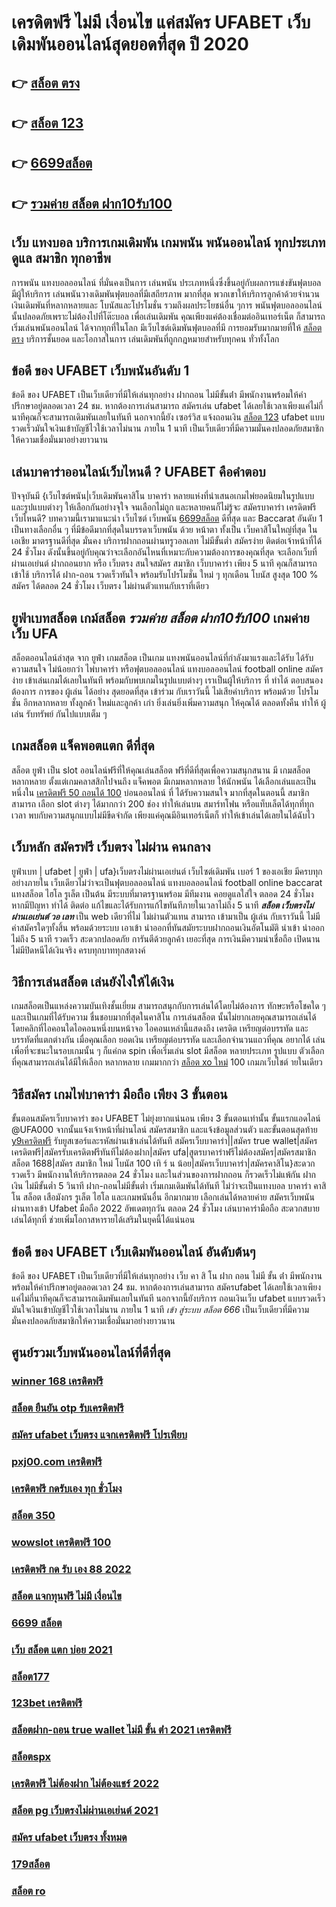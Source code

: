 # เครดิตฟรี ไม่มี เงื่อนไข แค่สมัคร UFABET  เว็บเดิมพันออนไลน์สุดยอดที่สุด ปี 2020

## 👉 [สล็อต ตรง](https://www.ufaeat.com/ทางเข้ายูฟ่าเบท-ufabet/)
## 👉 [สล็อต 123](https://www.ufaeat.com/credit-free-50/)
## 👉 [6699สล็อต](https://www.ufaeat.com/regis-ufabet-master-free/)
## 👉 [รวมค่าย สล็อต ฝาก10รับ100](https://www.ufaeat.com/ทางเข้ายูฟ่าเบท-ufabet/)

## เว็บ แทงบอล  บริการเกมเดิมพัน เกมพนัน พนันออนไลน์ ทุกประเภท ดูแล  สมาชิก ทุกอาชีพ

การพนัน แทงบอลออนไลน์ ที่มั่นคงเป็นการ เล่นพนัน ประเภทหนึ่งซึ่งขึ้นอยู่กับผลการแข่งขันฟุตบอล มีผู้ให้บริการ เล่นพนันวางเดิมพันฟุตบอลที่มีเสถียรภาพ มากที่สุด พวกเขาให้บริการลูกค้าด้วยจำนวนเงินเดิมพันที่หลากหลายและ โบนัสและโปรโมชั่น รวมถึงผลประโยชน์อื่น ๆการ พนันฟุตบอลออนไลน์นั้นปลอดภัยเพราะไม่ต้องไปที่โต๊ะบอล เพื่อเล่นเดิมพัน คุณเพียงแค่ต้องเชื่อมต่ออินเทอร์เน็ต ก็สามารถเริ่มเล่นพนันออนไลน์ ได้จากทุกที่ในโลก มีเว็บไซต์เดิมพันฟุตบอลที่มี การยอมรับมากมายที่ให้ [สล็อต ตรง](https://www.ufaeat.com/credit-free-50/) บริการชั้นยอด และโอกาสในการ เล่นเดิมพันที่ถูกกฎหมายสำหรับทุกคน ทั่วทั้งโลก

## ข้อดี ของ UFABET เว็บพนันอันดับ 1

ข้อดี ของ UFABET เป็นเว็บเดียวที่มีให้เล่นทุกอย่าง ฝากถอน ไม่มีขั้นต่ํา  มีพนักงานพร้อมให้คำปรึกษาอยู่ตลอดเวลา 24 ชม. หากต้องการเล่นสามารถ  สมัครเล่น ufabet  ได้เลยใช้เวลาเพียงแค่ไม่กี่นาทีคุณก็จะสามารถเดิมพันเลยในทันที นอกจากนี้ยัง เซอร์วิส   แจ้งถอนเงิน [สล็อต 123](https://www.ufaeat.com/regis-ufabet-master-free/) ufabet  แบบรวดเร็วมันใจเงินเข้าบัญชีไวใช้เวลาไม่นาน ภายใน 1 นาที เป็นเว็บเดียวที่มีความมั่นคงปลอดภัยสมาชิกให้ความเชื่อมั่นมาอย่างยาวนาน


## เล่นบาคาร่าออนไลน์เว็บไหนดี ? UFABET คือคำตอบ

ปัจจุบันมี {เว็บไซต์พนัน|เว็บเดิมพันคาสิโน บาคาร่า หลายแห่งที่นำเสนอเกมไพ่ยอดนิยมในรูปแบบและรูปแบบต่างๆ ให้เลือกกันอย่างจุใจ จนเลือกไม่ถูก และหลายคนก็ไม่รู้จะ  สมัครบาคาร่า เครดิตฟรี เว็บไหนดี? บทความนี้เรามาแนะนำ เว็บไซต์ เว็บพนัน [6699สล็อต](https://www.ufaeat.com/ทางเข้ายูฟ่าเบท-ufabet/) ดีที่สุด และ Baccarat อันดับ 1 เป็นทางเลือกอื่น ๆ ที่มีข้อดีมากที่สุดในบรรดาเว็บพนัน ด้วย หน้าตา ทั้งเป็น เว็บคาสิโนใหญ่ที่สุด   ในเอเชีย มาตรฐานดีที่สุด มั่นคง  บริการฝากถอนผ่านทรูวอลเลท ไม่มีขั้นต่ำ   สมัครง่าย ติดต่อเจ้าหน้าที่ได้ 24 ชั่วโมง  ดังนั้นขึ้นอยู่กับคุณว่าจะเลือกอันไหนที่เหมาะกับความต้องการของคุณที่สุด จะเลือกเว็บที่ผ่านเอเย่นต์ ฝากถอนยาก หรือ เว็บตรง สนใจสมัคร สมาชิก เว็บบาคาร่า  เพียง 5 นาที คุณก็สามารถเข้าใช้ บริการได้ ฝาก-ถอน รวดเร็วทันใจ พร้อมรับโปรโมชั่น ใหม่ ๆ ทุกเดือน โบนัส สูงสุด 100 % สมัคร ได้ตลอด 24 ชั่วโมง  เว็บตรง ไม่ผ่านตัวแทนกับเราที่เดียว 

## ยูฟ่าเบทสล็อต   เกม์สล็อต ***รวมค่าย สล็อต ฝาก10รับ100*** เกมค่าย เว็บ UFA

 สล็อตออนไลน์ล่าสุด จาก ยูฟ่า เกมสล็อต เป็นเกม แทงพนันออนไลน์ที่กำลังมาแรงและได้รับ ได้รับความสนใจ ไม่น้อยกว่า ไพ่บาคาร่า  หรือฟุตบอลออนไลน์ แทงบอลออนไลน์ football online  สมัครง่าย เข้าเล่นเกมได้เลยในทันที พร้อมกับพบเกมในรูปแบบต่างๆ  เราเป็นผู้ให้บริการ ที่ ทำได้ ตอบสนอง ต้องการ  การของ ผู้เล่น ได้อย่าง สุดยอดที่สุด  เข้าร่วม กับเราวันนี้  ไม่เสียค่าบริการ พร้อมด้วย โปรโมชั่น อีกหลากหลาย  ทั้งลูกค้า ใหม่และลูกค้า เก่า ยิ่งเล่นยิ่งเพิ่มความสนุก ให้คุณได้ ตลอดทั้งคืน ทำให้ ผู้เล่น รับทรัพย์ กันไปแบบเต็ม ๆ


##  เกมสล็อต แจ็คพอตแตก ดีที่สุด

สล็อต  ยูฟ่า  เป็น slot ออนไลน์ฟรีที่ให้คุณเล่นสล็อต ฟรีที่ดีที่สุดเพื่อความสนุกสนาน มี เกมสล็อต หลากหลาย ตั้งแต่เกมคลาสสิกไปจนถึง แจ็คพอต  มีเกมหลากหลาย ให้นักพนัน ได้เลือกเล่นและเป็นหนึ่งใน  [เครดิตฟรี 50 ถอนได้ 100](https://www.ufaeat.com/register/) บ่อนออนไลน์ ที่  ได้รับความสนใจ มากที่สุดในตอนนี้ สมาชิก   สามารถ เลือก slot ต่างๆ ได้มากกว่า 200 ช่อง   ทำให้เล่นบน สมาร์ทโฟน หรือแท็บเล็ตได้ทุกที่ทุกเวลา พบกับความสนุกแบบไม่มีขีดจำกัด เพียงแค่คุณมีอินเทอร์เน็ตก็  ทำให้เข้าเล่นได้เลยในได้ฉับไว 


##  เว็บหลัก สมัครฟรี เว็บตรง ไม่ผ่าน คนกลาง 

ยูฟ่าเบท | ufabet | ยูฟ่า | ufa}เว็บตรงไม่ผ่านเอเย่นต์    เว็บไซต์เดิมพัน  เบอร์ 1 ของเอเชีย มีครบทุกอย่างภายใน เว็บเดียวไม่ว่าจะเป็นฟุตบอลออนไลน์ แทงบอลออนไลน์ football online baccarat  แทงสล็อต  ไฮโล  รูเล็ต  เป็นต้น มีระบบที่มาตรฐานพร้อม มีทีมงาน คอยดูแลใส่ใจ ตลอด 24 ชั่วโมง  หากมีปัญหา ทำได้ ติดต่อ แก้ไขและได้รับการแก้ไขทันทีภายในเวลาไม่ถึง 5 นาที ***สล็อต เว็บตรงไม่ผ่านเอเย่นต์ วอ เลท*** เป็น web เดียวที่ไม่ ไม่ผ่านตัวแทน สามารถ เข้ามาเป็น ผู้เล่น กับเราวันนี้ ไม่มีค่าสมัครใดๆทั้งสิ้น พร้อมด้วยระบบ เอาเข้า  นำออกที่ทันสมัยระบบฝากถอนเงินอัตโนมัติ   นำเข้า   นำออกไม่ถึง 5 นาที รวดเร็ว สะดวกปลอดภัย การันตีด้วยลูกค้า  เยอะที่สุด การเงินมีความน่าเชื่อถือ เปิดนาน ไม่มีปิดหนีได้เงินจริง ครบทุกบาททุกสตางค์


## วิธีการเล่นสล็อต เล่นยังไงให้ได้เงิน
 เกมสล็อตเป็นแหล่งความบันเทิงชั้นเยี่ยม สามารถสนุกกับการเล่นได้โดยไม่ต้องการ ทักษะหรือโชคใด ๆ และเป็นเกมที่ได้รับความ ชื่นชอบมากที่สุดในคาสิโน  การเล่นสล็อต นั้นไม่ยากเลยคุณสามารถเล่นได้โดยคลิกที่ไอคอนใดไอคอนหนึ่งบนหน้าจอ ไอคอนเหล่านี้แสดงถึง เครดิต  เหรียญต่อบรรทัด และบรรทัดที่แตกต่างกัน  เมื่อคุณเลือก ยอดเงิน  เหรียญต่อบรรทัด และเลือกจำนวนแถวที่คุณ อยากได้ เล่นเพื่อที่จะชนะในรอบเกมนั้น ๆ ก็แค่กด   spin เพื่อเริ่มเล่น slot มีสล็อต หลายประเภท รูปแบบ ตัวเลือกที่คุณสามารถเล่นได้มีให้เลือก หลากหลาย เกมมากกว่า [สล็อต xo ใหม่](https://www.ufaeat.com/) 100 เกมภเว็บไชต์ ายในเดียว

## วิธีสมัคร เกมไพ่บาคาร่า มือถือ เพียง 3 ขั้นตอน

ขั้นตอนสมัครเว็บบาคาร่า ของ UFABET ไม่ยุ่งยากแน่นอน เพียง 3 ขั้นตอนเท่านั้น ขั้นแรกแอดไลน์ @UFA000 จากนั้นแจ้งเจ้าหน้าที่ผ่านไลน์ สมัครสมาชิก และแจ้งข้อมูลส่วนตัว และขั้นตอนสุดท้าย [y9เครดิตฟรี](https://www.ufaeat.com/) รับยูสเซอร์และรหัสผ่านเข้าเล่นได้ทันที สมัครเว็บบาคาร่า||สมัคร true wallet|สมัครเครดิตฟรี|สมัครรับเครดิตฟรีทันทีไม่ต้องฝาก|สมัคร ufa|สูตรบาคาร่าฟรีไม่ต้องสมัคร|สมัครสมาชิก สล็อต 1688|สมัคร สมาชิก ใหม่ โบนัส 100 เทิ ร์ น น้อย|สมัครเว็บบาคาร่า|สมัครคาสิโน}สะดวก รวดเร็ว มีพนักงานให้บริการตลอด 24 ชั่วโมง และในส่วนของการฝากถอน ก็รวดเร็วไม่แพ้กัน ฝากเงิน ไม่มีขั้นต่ำ 5 วินาที ฝาก-ถอนไม่มีขั้นต่ำ เริ่มเกมเดิมพันได้ทันที ไม่ว่าจะเป็นแทงบอล บาคาร่า คาสิโน สล็อต เสือมังกร รูเล็ต ไฮโล และเกมพนันอื่น อีกมากมาย เลือกเล่นได้หลายค่าย  สมัครเว็บพนัน ผ่านทางเข้า Ufabet มือถือ 2022 อัพเดตทุกวัน ตลอด 24 ชั่วโมง เล่นบาคาร่ามือถือ สะดวกสบายเล่นได้ทุกที่ ช่วยเพิ่มโอกาสหารายได้เสริมในยุคนี้ได้แน่นอน



## ข้อดี ของ UFABET  เว็บเดิมพันออนไลน์  อันดับต้นๆ 

ข้อดี ของ UFABET เป็นเว็บเดียวที่มีให้เล่นทุกอย่าง  เว็บ คา สิ โน ฝาก ถอน ไม่มี ขั้น ต่ํา  มีพนักงานพร้อมให้คำปรึกษาอยู่ตลอดเวลา 24 ชม. หากต้องการเล่นสามารถ สมัครufabet  ได้เลยใช้เวลาเพียงแค่ไม่กี่นาทีคุณก็จะสามารถเดิมพันเลยในทันที นอกจากนี้ยังบริการ   ถอนเงินเว็บ ufabet  แบบรวดเร็วมันใจเงินเข้าบัญชีไวใช้เวลาไม่นาน ภายใน 1 นาที *เข้า สู่ระบบ สล็อต 666* เป็นเว็บเดียวที่มีความมั่นคงปลอดภัยสมาชิกให้ความเชื่อมั่นมาอย่างยาวนาน


## ศูนย์รวมเว็บพนันออนไลน์ที่ดีที่สุด

### [winner 168 เครดิตฟรี](https://atom.io/themes/UFAEAT%20ทางเข้า%20เว็บตรง%20UFABET%20สล็อต%20เครดิตฟรี%20100%20ไม่ต้องแชร์%202021%20008%20สล็อต%20สมัครฟรี%20ฟรีเครดิต%20100%)
### [สล็อต ยืนยัน otp รับเครดิตฟรี](https://atom.io/themes/UFAEAT%20ทางเข้า%20เว็บตรง%20UFABET%20สล็อต%20sabai999%20008%20สล็อต%20สมัครฟรี%20ฟรีเครดิต%20100%)
### [สมัคร ufabet เว็บตรง แจกเครดิตฟรี โปรเพียบ](https://atom.io/themes/UFAEAT%20ทางเข้า%20เว็บตรง%20UFABET%2066สล็อต%20008%20สล็อต%20สมัครฟรี%20ฟรีเครดิต%20100%)
### [pxj00.com เครดิตฟรี](https://atom.io/themes/UFAEAT%20ทางเข้า%20เว็บตรง%20UFABET%20xoสล็อต%20008%20สล็อต%20สมัครฟรี%20ฟรีเครดิต%20100%)
### [เครดิตฟรี กดรับเอง ทุก ชั่วโมง](https://atom.io/themes/UFAEAT%20ทางเข้า%20เว็บตรง%20UFABET%20สล็อต%20888%20ค่า%20สิ%20โน%20ออนไลน์%20008%20สล็อต%20สมัครฟรี%20ฟรีเครดิต%20100%)
### [สล็อต 350](https://atom.io/themes/UFAEAT%20ทางเข้า%20เว็บตรง%20UFABET%20สล็อต%20เว็บตรง%20ไม่ผ่านเอเย่นต์%20ฝากถอน%20ไม่มี%20ขั้นต่ำ%20008%20สล็อต%20สมัครฟรี%20ฟรีเครดิต%20100%)
### [wowslot เครดิตฟรี 100](https://atom.io/themes/UFAEAT%20ทางเข้า%20เว็บตรง%20UFABET%20allbet%20เครดิตฟรี200%20008%20สล็อต%20สมัครฟรี%20ฟรีเครดิต%20100%)
### [เครดิตฟรี กด รับ เอง 88 2022](https://atom.io/themes/UFAEAT%20ทางเข้า%20เว็บตรง%20UFABET%20สล็อต%20ฝาก%201%20บาท%20โบนัส%2099%202021%20ล่าสุด%20008%20สล็อต%20สมัครฟรี%20ฟรีเครดิต%20100%)
### [สล็อต แจกทุนฟรี ไม่มี เงื่อนไข](https://atom.io/themes/UFAEAT%20ทางเข้า%20เว็บตรง%20UFABET%20สล็อต%20เครดิตฟรี%2050%20วอ%20ล%20เล็%20ท%20008%20สล็อต%20สมัครฟรี%20ฟรีเครดิต%20100%)
### [6699 สล็อต](https://atom.io/themes/UFAEAT%20ทางเข้า%20เว็บตรง%20UFABET%20superslot666%20เครดิตฟรี%2050%20ล่าสุด%20008%20สล็อต%20สมัครฟรี%20ฟรีเครดิต%20100%)
### [เว็บ สล็อต แตก บ่อย 2021](https://atom.io/themes/UFAEAT%20ทางเข้า%20เว็บตรง%20UFABET%20ทางเข้า%20สล็อต%20m98%20008%20สล็อต%20สมัครฟรี%20ฟรีเครดิต%20100%)
### [สล็อต177](https://atom.io/themes/UFAEAT%20ทางเข้า%20เว็บตรง%20UFABET%20สล็อต%20789%20วอ%20เลท%20008%20สล็อต%20สมัครฟรี%20ฟรีเครดิต%20100%)
### [123bet เครดิตฟรี](https://atom.io/themes/UFAEAT%20ทางเข้า%20เว็บตรง%20UFABET%20royalclub%20เครดิตฟรี%2058%20008%20สล็อต%20สมัครฟรี%20ฟรีเครดิต%20100%)
### [สล็อตฝาก-ถอน true wallet ไม่มี ขั้น ต่ํา 2021 เครดิตฟรี](https://atom.io/themes/UFAEAT%20ทางเข้า%20เว็บตรง%20UFABET%20joker%20เครดิตฟรี%2050%20ยืนยันเบอร์%20008%20สล็อต%20สมัครฟรี%20ฟรีเครดิต%20100%)
### [สล็อตspx](https://atom.io/themes/UFAEAT%20ทางเข้า%20เว็บตรง%20UFABET%20สมัคร%20ufabet%20official%20account%20008%20สล็อต%20สมัครฟรี%20ฟรีเครดิต%20100%)
### [เครดิตฟรี ไม่ต้องฝาก ไม่ต้องแชร์ 2022](https://atom.io/themes/UFAEAT%20ทางเข้า%20เว็บตรง%20UFABET%20เครดิตฟรี%2050%20ถอนได้%20300%20ล่าสุด%20pg%20008%20สล็อต%20สมัครฟรี%20ฟรีเครดิต%20100%)
### [สล็อต pg เว็บตรงไม่ผ่านเอเย่นต์ 2021](https://atom.io/themes/UFAEAT%20ทางเข้า%20เว็บตรง%20UFABET%20เครดิตฟรี%20200%20ไม่ต้องฝาก%20ไม่ต้องแชร์%20แค่สมัคร%20008%20สล็อต%20สมัครฟรี%20ฟรีเครดิต%20100%)
### [สมัคร ufabet เว็บตรง ทั้งหมด](https://atom.io/themes/UFAEAT%20ทางเข้า%20เว็บตรง%20UFABET%20superslot1234%20เครดิตฟรี%2050%20ยืนยัน%20otp%20ถอนได้%20300%20ล่าสุด%20008%20สล็อต%20สมัครฟรี%20ฟรีเครดิต%20100%)
### [179สล็อต](https://atom.io/themes/UFAEAT%20ทางเข้า%20เว็บตรง%20UFABET%20เว็บ%20เครดิตฟรี%2050%20ยืนยันเบอร์ล่าสุด%202022%20008%20สล็อต%20สมัครฟรี%20ฟรีเครดิต%20100%)
### [สล็อต ro](https://atom.io/themes/UFAEAT%20ทางเข้า%20เว็บตรง%20UFABET%20wow%20slot%20มาใหม่%20เครดิตฟรี%20008%20สล็อต%20สมัครฟรี%20ฟรีเครดิต%20100%)